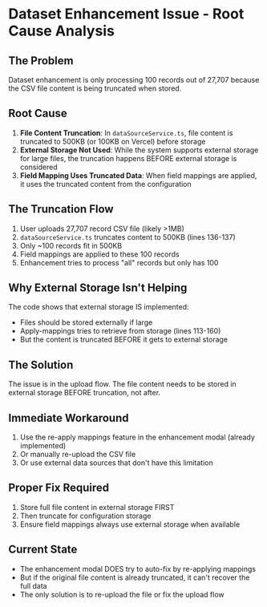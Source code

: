 # Dataset Enhancement Issue - Root Cause Analysis

## The Problem
Dataset enhancement is only processing 100 records out of 27,707 because the CSV file content is being truncated when stored.

## Root Cause
1. **File Content Truncation**: In `dataSourceService.ts`, file content is truncated to 500KB (or 100KB on Vercel) before storage
2. **External Storage Not Used**: While the system supports external storage for large files, the truncation happens BEFORE external storage is considered
3. **Field Mapping Uses Truncated Data**: When field mappings are applied, it uses the truncated content from the configuration

## The Truncation Flow
1. User uploads 27,707 record CSV file (likely >1MB)
2. `dataSourceService.ts` truncates content to 500KB (lines 136-137)
3. Only ~100 records fit in 500KB
4. Field mappings are applied to these 100 records
5. Enhancement tries to process "all" records but only has 100

## Why External Storage Isn't Helping
The code shows that external storage IS implemented:
- Files should be stored externally if large
- Apply-mappings tries to retrieve from storage (lines 113-160)
- But the content is truncated BEFORE it gets to external storage

## The Solution
The issue is in the upload flow. The file content needs to be stored in external storage BEFORE truncation, not after.

## Immediate Workaround
1. Use the re-apply mappings feature in the enhancement modal (already implemented)
2. Or manually re-upload the CSV file
3. Or use external data sources that don't have this limitation

## Proper Fix Required
1. Store full file content in external storage FIRST
2. Then truncate for configuration storage
3. Ensure field mappings always use external storage when available

## Current State
- The enhancement modal DOES try to auto-fix by re-applying mappings
- But if the original file content is already truncated, it can't recover the full data
- The only solution is to re-upload the file or fix the upload flow